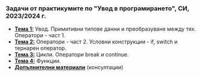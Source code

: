 ### Задачи от практикумите по "Увод в програмирането", СИ, 2023/2024 г.

- [**Тема 1:**](https://github.com/desiish/UP_Pract_2023_2024/blob/main/tasks_01.md) Увод. Примитивни типове данни и преобразуване между тях. Оператори - част 1.
- [**Тема 2:**](https://github.com/desiish/UP_Pract_2023_2024/blob/main/tasks_02.md) Оператори - част 2. Условни конструкции - if, switch и тернарен оператор.
- [**Тема 3:**](https://github.com/desiish/UP_Pract_2023_2024/blob/main/tasks_03.md) Цикли. Оператори break и continue.
- [**Тема 4:**](https://github.com/desiish/UP_Pract_2023_2024/blob/main/tasks_04.md) Функции.
- [**Допълнителни материали**](https://github.com/desiish/UP_Pract_2023_2024/tree/main/utils) (консултации)
